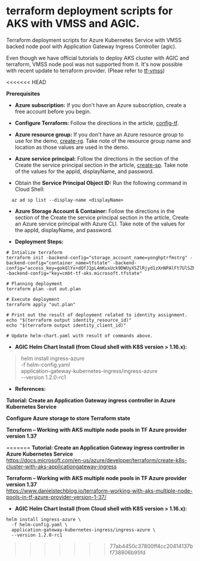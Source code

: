 # terraform deployment scripts for AKS with VMSS and AGIC.

Terraform deployment scripts for Azure Kubernetes Service with VMSS backed node pool with Application Gateway Ingress Controller (agic).

Even though we have official tutorials to deploy AKS cluster with AGIC and terraform, VMSS node pool was not supported from it. It's now possible with recent update to terraform provider. (Pleae refer to [tf-vmss][])

<<<<<<< HEAD

**Prerequisites**  

+ **Azure subscription:** If you don't have an Azure subscription, create a free account before you begin.

+ **Configure Terraform:** Follow the directions in the article, [config-tf][].

+ **Azure resource group:** If you don't have an Azure resource group to use for the demo, [create-rg][]. Take note of the resource group name and location as those values are used in the demo.

+ **Azure service principal:** Follow the directions in the section of the Create the service principal section in the article, [create-sp][]. Take note of the values for the appId, displayName, and password.

+ Obtain the **Service Principal Object ID:** Run the following command in Cloud Shell:  
```
  az ad sp list --display-name <displayName>
``` 
+ **Azure Storage Account & Container:** Follow the directions in the section of the Create the service principal section in the article, Create an Azure service principal with Azure CLI. Take note of the values for the appId, displayName, and password.


* **Deployment Steps:**  

```
# Intialize terraform
terraform init -backend-config="storage_account_name=yonghptrfmstrg" -backend-config="container_name=tfstate" -backend-config="access_key=gokQlYx+dQfJ1pL4mKuxUck9DWUyXSZlRjyd1zXnNPAlFt7UlSZRZ3eZsQudB/oWpjlVo1X+g4IW7VtUhDFoiQ==" -backend-config="key=cmbt-tf-aks.microsoft.tfstate"

# Planning deployment
terraform plan -out out.plan

# Execute deployment
terraform apply "out.plan"

# Print out the result of deployment related to identity assignment.
echo "$(terraform output identity_resource_id)"
echo "$(terraform output identity_client_id)"

# Update helm-chart.yaml with result of commands above.
```

* **AGIC Helm Chart Install (from Cloud shell with K8S version > 1.16.x):**

> helm install ingress-azure \
>   -f helm-config.yaml \
>   application-gateway-kubernetes-ingress/ingress-azure \
>   --version 1.2.0-rc1

* **References:**

[tutorial]: https://docs.microsoft.com/en-us/azure/developer/terraform/create-k8s-cluster-with-aks-applicationgateway-ingress
**Tutorial: Create an Application Gateway ingress controller in Azure Kubernetes Service**

[storage-setup]: https://docs.microsoft.com/en-us/azure/developer/terraform/create-k8s-cluster-with-aks-applicationgateway-ingress#configure-azure-storage-to-store-terraform-state
**Configure Azure storage to store Terraform state**  

[tf-vmss]: https://www.danielstechblog.io/terraform-working-with-aks-multiple-node-pools-in-tf-azure-provider-version-1-37/
**Terraform – Working with AKS multiple node pools in TF Azure provider version 1.37**

[config-tf]: https://docs.microsoft.com/en-us/azure/developer/terraform/install-configure

[create-rg]: https://docs.microsoft.com/en-us/azure/azure-resource-manager/management/manage-resource-groups-portal#create-resource-groups

[create-sp]: https://docs.microsoft.com/en-us/cli/azure/create-an-azure-service-principal-azure-cli?view=azure-cli-latest

=======
**Tutorial: Create an Application Gateway ingress controller in Azure Kubernetes Service**  
https://docs.microsoft.com/en-us/azure/developer/terraform/create-k8s-cluster-with-aks-applicationgateway-ingress

**Terraform – Working with AKS multiple node pools in TF Azure provider version 1.37**  
https://www.danielstechblog.io/terraform-working-with-aks-multiple-node-pools-in-tf-azure-provider-version-1-37/

* **AGIC Helm Chart Install (from Cloud shell with K8S version > 1.16.x):**

```
helm install ingress-azure \
  -f helm-config.yaml \
  application-gateway-kubernetes-ingress/ingress-azure \
  --version 1.2.0-rc1
```
>>>>>>> 77ab4450c37800ff4cc20414137bf738806b95fd
